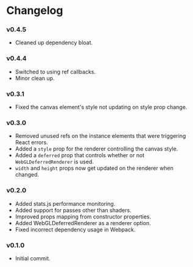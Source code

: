 # Changelog

### v0.4.5

 * Cleaned up dependency bloat.

### v0.4.4

 * Switched to using ref callbacks.
 * Minor clean up.

### v0.3.1

 * Fixed the canvas element's style not updating on style prop change.

### v0.3.0

 * Removed unused refs on the instance elements that were triggering React errors.
 * Added a ```style``` prop for the renderer controlling the canvas style.
 * Added a ```deferred``` prop that controls whether or not ```WebGLDeferredRenderer``` is used.
 * ```width``` and ```height``` props now get updated on the renderer when changed.

### v0.2.0

 * Added stats.js performance monitoring.
 * Added support for passes other than shaders.
 * Improved props mapping from constructor properties.
 * Added WebGLDeferredRenderer as a renderer option.
 * Fixed incorrect dependency usage in Webpack.

### v0.1.0

 * Initial commit.
